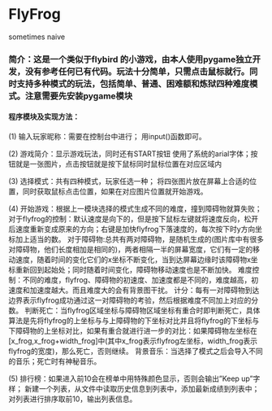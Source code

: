 # FlyFrog
sometimes naive


### 简介：这是一个类似于flybird 的小游戏，由本人使用pygame独立开发，没有参考任何已有代码。玩法十分简单，只需点击鼠标就行。同时支持多种模式的玩法，包括简单、普通、困难额和炼狱四种难度模式。注意需要先安装pygame模块

#### 程序模块及实现方法：
<p>(1)	输入玩家昵称：需要在控制台中进行；
用input()函数即可。
</p><p>(2)	游戏简介：显示游戏玩法，同时还有START按钮
使用了系统的arial字体；按钮就是一张图片，点击按钮就是按下鼠标同时鼠标位置在对应区域内
</p><p>(3)	选择模式：共有四种模式，玩家任选一种；
将四张图片放在屏幕上合适的位置，同时获取鼠标点击位置，如果在对应图片位置就开始游戏。
</p><p>(4)	开始游戏：根据上一模块选择的模式生成不同的难度，撞到障碍物就算失败；
对于flyfrog的控制：默认速度是向下的，但是按下鼠标左键就将速度反向，松开后速度重新变成原来的方向；右键是加快flyfrog下落速度的，每次按下时y方向坐标加上适当的数。                    
对于障碍物:总共有两对障碍物，是随机生成的(图片库中有很多对障碍物，他们长度相加是相同的)，两者相隔一半的屏幕宽度，它们有一定的移动速度，随着时间的变化它们的x坐标不断变化，当到达屏幕边缘时该障碍物x坐标重新回到起始处；同时随着时间变化，障碍物移动速度也是不断加快。
难度控制：不同的难度，flyfrog、障碍物的初速度、加速度都是不同的，难度越高，初速度和加速度越大。而且难度大的会有背景图干扰。
计分：每有一对障碍物到达边界表示flyfrog成功通过这一对障碍物的考验，然后根据难度不同加上对应的分数。
判断死亡：当flyfrog区域坐标与障碍物区域坐标有重合时即判断死亡，具体算法是先将flyfrog的上坐标与与上障碍物的下坐标对比并且将flyfrog的下坐标与下障碍物的上坐标对比，如果有重合就进行进一步的对比：如果障碍物左坐标在[x_frog,x_frog+width_frog]中(其中x_frog表示flyfrog左坐标，width_frog表示flyfrog的宽度)，那么死亡，否则继续。
背景音乐：当选择了模式之后会导入不同的音乐；死亡时有神秘音乐。
</p><p>(5)	排行榜：如果进入前10会在榜单中用特殊颜色显示，否则会输出”Keep up”字样；
新建一个列表，从文件中读取历史信息到列表中，添加最新成绩到列表中；对列表进行排序取前10，输出列表信息。

